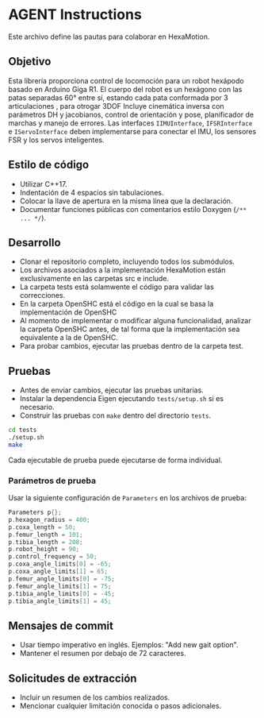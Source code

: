 # AGENT Instructions

Este archivo define las pautas para colaborar en HexaMotion.

## Objetivo

Esta librería proporciona control de locomoción para un robot hexápodo basado en Arduino Giga R1. El cuerpo del robot es un hexágono con las patas separadas 60° entre sí, estando cada pata conformada por 3 articulaciones , para otrogar 3DOF Incluye cinemática inversa con parámetros DH y jacobianos, control de orientación y pose, planificador de marchas y manejo de errores. Las interfaces `IIMUInterface`, `IFSRInterface` e `IServoInterface` deben implementarse para conectar el IMU, los sensores FSR y los servos inteligentes.

## Estilo de código

-   Utilizar C++17.
-   Indentación de 4 espacios sin tabulaciones.
-   Colocar la llave de apertura en la misma línea que la declaración.
-   Documentar funciones públicas con comentarios estilo Doxygen (`/** ... */`).

## Desarrollo

-   Clonar el repositorio completo, incluyendo todos los submódulos.
-   Los archivos asociados a la implementación HexaMotion están exclusivamente en las carpetas src e include.
-   La carpeta tests está solamwente el código para validar las correcciones.
-   En la carpeta OpenSHC está el código en la cual se basa la implementación de OpenSHC
-   Al momento de implementar o modificar alguna funcionalidad, analizar la carpeta OpenSHC antes,
    de tal forma que la implementación sea equivalente a la de OpenSHC.
-   Para probar cambios, ejecutar las pruebas dentro de la carpeta test.

## Pruebas

-   Antes de enviar cambios, ejecutar las pruebas unitarias.
-   Instalar la dependencia Eigen ejecutando `tests/setup.sh` si es necesario.
-   Construir las pruebas con `make` dentro del directorio `tests`.

```bash
cd tests
./setup.sh
make
```

Cada ejecutable de prueba puede ejecutarse de forma individual.

### Parámetros de prueba

Usar la siguiente configuración de `Parameters` en los archivos de prueba:

```cpp
Parameters p{};
p.hexagon_radius = 400;
p.coxa_length = 50;
p.femur_length = 101;
p.tibia_length = 208;
p.robot_height = 90;
p.control_frequency = 50;
p.coxa_angle_limits[0] = -65;
p.coxa_angle_limits[1] = 65;
p.femur_angle_limits[0] = -75;
p.femur_angle_limits[1] = 75;
p.tibia_angle_limits[0] = -45;
p.tibia_angle_limits[1] = 45;
```

## Mensajes de commit

-   Usar tiempo imperativo en inglés. Ejemplos: "Add new gait option".
-   Mantener el resumen por debajo de 72 caracteres.

## Solicitudes de extracción

-   Incluir un resumen de los cambios realizados.
-   Mencionar cualquier limitación conocida o pasos adicionales.
